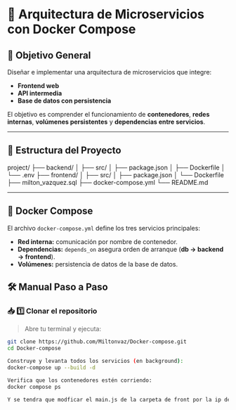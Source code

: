 # 🚀 Arquitectura de Microservicios con Docker Compose

## 🎯 Objetivo General
Diseñar e implementar una arquitectura de microservicios que integre:

- **Frontend web**  
- **API intermedia**  
- **Base de datos con persistencia**  

El objetivo es comprender el funcionamiento de **contenedores**, **redes internas**, **volúmenes persistentes** y **dependencias entre servicios**.

---

## 📂 Estructura del Proyecto

project/
├── backend/
│ ├── src/
│ ├── package.json
│ ├── Dockerfile
│ └── .env
├── frontend/
│ ├── src/
│ ├── package.json
│ └── Dockerfile
├── milton_vazquez.sql
├── docker-compose.yml
└── README.md


---

## 🐳 Docker Compose

El archivo `docker-compose.yml` define los tres servicios principales:

- **Red interna:** comunicación por nombre de contenedor.  
- **Dependencias:** `depends_on` asegura orden de arranque (**db → backend → frontend**).  
- **Volúmenes:** persistencia de datos de la base de datos.

## 🛠️ Manual Paso a Paso

### 📥 1️⃣ Clonar el repositorio
> Abre tu terminal y ejecuta:

```bash
git clone https://github.com/Miltonvaz/Docker-compose.git
cd Docker-compose

Construye y levanta todos los servicios (en background):
docker-compose up --build -d

Verifica que los contenedores estén corriendo:
docker compose ps

Y se tendra que modficar el main.js de la carpeta de front por la ip de la instancia, ya que como no es estatica habra errores de conexión con el backend.
